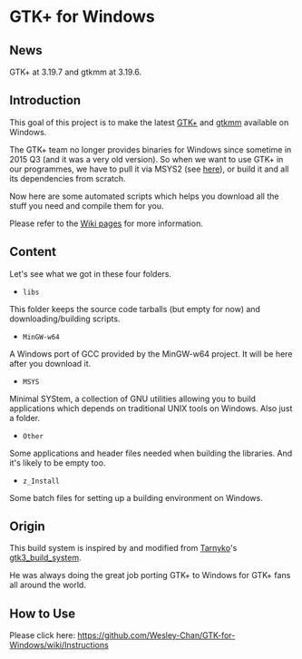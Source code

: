 # GTK+ for Windows

## News
GTK+ at 3.19.7 and gtkmm at 3.19.6.

## Introduction

This goal of this project is to make the latest [GTK+](http://www.gtk.org) and [gtkmm](http://www.gtkmm.org) available on Windows.

The GTK+ team no longer provides binaries for Windows since sometime in 2015 Q3 (and it was a very old version). So when we want to use GTK+ in our programmes, we have to pull it via MSYS2 (see [here](http://www.gtk.org/download/windows.php)), or build it and all its dependencies from scratch.

Now here are some automated scripts which helps you download all the stuff you need and compile them for you.

Please refer to the [Wiki pages](https://github.com/Wesley-Chan/GTK-for-Windows/wiki) for more information.

## Content

Let's see what we got in these four folders.

* `libs`

This folder keeps the source code tarballs (but empty for now) and downloading/building scripts.

* `MinGW-w64`

A Windows port of GCC provided by the MinGW-w64 project. It will be here after you download it.

* `MSYS`

Minimal SYStem, a collection of GNU utilities allowing you to build applications which depends on traditional UNIX tools on Windows. Also just a folder.

* `Other`

Some applications and header files needed when building the libraries. And it's likely to be empty too.

* `z_Install`

Some batch files for setting up a building environment on Windows.

## Origin

This build system is inspired by and modified from [Tarnyko](http://www.tarnyko.net/)'s [gtk3\_build\_system](http://www.tarnyko.net/repo/gtk3_build_system/).

He was always doing the great job porting GTK+ to Windows for GTK+ fans all around the world.

## How to Use

Please click here: https://github.com/Wesley-Chan/GTK-for-Windows/wiki/Instructions
